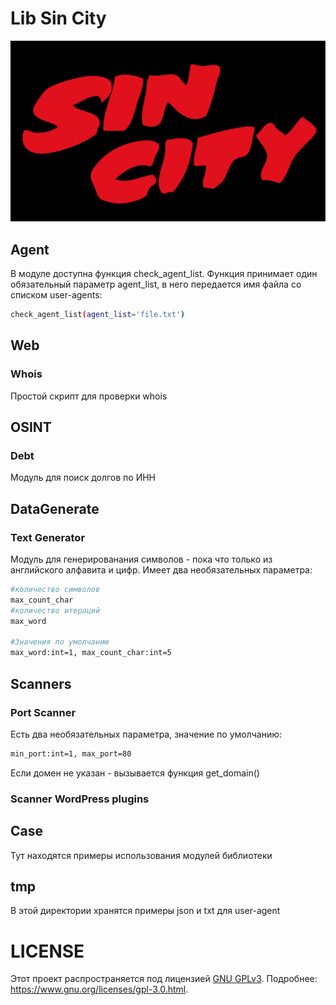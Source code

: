 # Lib Sin City 

<div align="center">
  <img src="https://github.com/rickert156/rickert156/blob/main/assets/sin_city.svg" alt="Sin City">
</div>

## Agent
В модуле доступна функция check_agent_list. Функция принимает один обязательный параметр agent_list, в него передается имя файла со списком user-agents:
```sh
check_agent_list(agent_list='file.txt')
```
## Web
### Whois
Простой скрипт для проверки whois

## OSINT
### Debt
Модуль для поиск долгов по ИНН

## DataGenerate
### Text Generator
Модуль для генерированания символов - пока что только из английского алфавита и цифр. Имеет два необязательных параметра:
```sh
#количество символов 
max_count_char
#количество итераций
max_word

#Значения по умолчанию
max_word:int=1, max_count_char:int=5
```
## Scanners
### Port Scanner
Есть два необязательных параметра, значение по умолчанию:
```sh
min_port:int=1, max_port=80
```
Если домен не указан - вызывается функция get_domain()

### Scanner WordPress plugins

## Case
Тут находятся примеры использования модулей библиотеки

## tmp 
В этой директории хранятся примеры json и txt для user-agent

# LICENSE
Этот проект распространяется под лицензией [GNU GPLv3](./LICENSE).
Подробнее: <https://www.gnu.org/licenses/gpl-3.0.html>.
